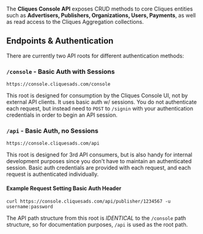 The **Cliques Console API** exposes CRUD methods to core Cliques entities such as **Advertisers, Publishers,
Organizations, Users, Payments**, as well as read access to the Cliques Aggregation collections.

## Endpoints & Authentication
There are currently two API roots for different authentication methods:

### `/console` - Basic Auth with Sessions
```
https://console.cliquesads.com/console
```
This root is designed for consumption by the Cliques Console UI, not by external API clients. It uses basic auth w/ sessions.
You do not authenticate each request, but instead need to `POST` to `/signin` with your authentication credentials in
order to begin an API session.

### `/api` - Basic Auth, no Sessions
```
https://console.cliquesads.com/api
```
This root is designed for 3rd API consumers, but is also handy for internal development purposes since you don't have to
maintain an authenticated session. Basic auth credentials are provided with each request, and each request is authenticated
individually.

#### Example Request Setting Basic Auth Header
```
curl https://console.cliquesads.com/api/publisher/1234567 -u username:password
```

The API path structure from this root is *IDENTICAL* to the `/console` path structure, so for documentation purposes,
`/api` is used as the root path.




